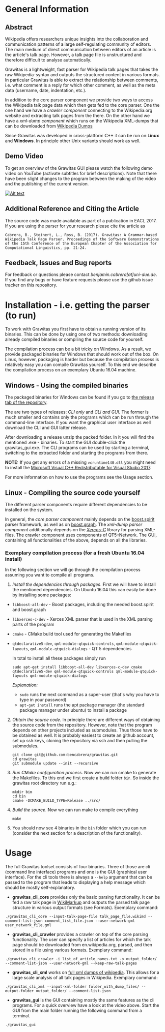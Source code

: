 # General Information

## Abstract
Wikipedia offers researchers unique insights into the collaboration and communication patterns of a large self-regulating community of editors. The main medium of direct communication between editors of an article is the article's talk page. However, a talk page file is unstructured and therefore difficult to analyse automatically. 

Grawitas is a lightweight, fast parser for Wikipedia talk pages that takes the raw Wikipedia-syntax and outputs the structured content in various formats. In particular Grawitas is able to extract the relationship between comments, i.e. what comment is a reply for which other comment, as well as the meta data (username, date, indentation, etc.).

In addition to the core parser component we provide two ways to access the Wikipedia talk page data which then gets fed to the core parser. One the one hand we have a *crawler component* connecting to the Wikipedia.org website and extracting talk pages from the there. On the other hand we have a *xml-dump component* which runs on the Wikipedia XML-dumps that can be downloaded from [Wikipedia Dumps](https://en.wikipedia.org/wiki/Wikipedia:Database_download)

Since Grawitas was developed in cross-platform C++ it can be run on **Linux** and **Windows**. In principle other Unix variants should work as well. 

## Demo Video
To get an overview of the Grawitas GUI please watch the following demo video on YouTube (activate subtitles for brief descriptions). Note that there have been slight changes to the program between the making of the video and the publishing of the current version.

[![Alt text](https://img.youtube.com/vi/ime-Pg32-0c/0.jpg)](https://www.youtube.com/watch?v=ime-Pg32-0c)

## Additional Reference and Citing the Article
The source code was made available as part of a publication in EACL 2017. If you are using the parser for your research please cite the article as

```Cabrera, B., Steinert, L., Ross, B. (2017). Grawitas: A Grammar-based Wikipedia Talk Page Parser. Proceedings of the Software Demonstrations of the 15th Conference of the European Chapter of the Association for Computational Linguistics, pp. 21-24.```

## Feedback, Issues and Bug reports
For feedback or questions please contact *benjamin.cabrera[at]uni-due.de*. If you find any bugs or have feature requests please use the github issue tracker on this repository.

# Installation  - i.e. getting the parser (to run)

To work with Grawitas you first have to obtain a running version of its binaries. This can be done by using one of two methods: downloading already compiled binaries or compiling the source code for yourself.

The compilation process can be a bit tricky on Windows. As a result, we provide packaged binaries for Windows that should work out of the box. On Linux, however, packaging is harder but because the compilation process is relatively easy you can compile Grawitas yourself. To this end we describe the compilation process on an exemplary Ubuntu 16.04 machine. 

## Windows - Using the compiled binaries

The packaged binaries for Windows can be found if you go to [the release tab of the repository](https://github.com/Ace7k3/grawitas/releases). 

The are two types of releases: *CLI only* and *CLI and GUI*. The former is much smaller and contains only the programs which can be run through the command-line interface. If you want the graphical user interface as well download the CLI and GUI latter release.

After downloading a release unzip the packed folder. In it you will find the mentioned .exe - binaries. To start the GUI double-click the grawitas_gui.exe. The CLI programs can be used by starting a terminal, switching to the extracted folder and starting the programs from there.

**NOTE:** If you get any errors of a missing `vcruntime140.dll` you might need to install the [Microsoft Visual C++ Redistributable for Visual Studio 2017](https://go.microsoft.com/fwlink/?LinkId=746572).

For more information on how to use the programs see the Usage section.

## Linux - Compiling the source code yourself

The different parser components require different dependencies to be installed on the system. 

In general, the *core parser component* mainly depends on the [boost.spirit](http://www.boost.org/) parser framework, as well as on [boost.graph](http://www.boost.org/). The *xml-dump parser component* additionally depends on the [*Xerces-C*](https://xerces.apache.org/) library for parsing XML-files. The crawler component uses components of QT5::Network. The GUI, containing all functionalities of the above, depends on all the libraries.

### Exemplary compilation process (for a fresh Ubuntu 16.04 install)

In the following section we will go through the compilation process assuming you want to compile all programs. 

1. *Install the dependencies through packages*. First we will have to install the mentioned dependencies. On Ubuntu 16.04 this can easily be done by installing some packages:

- `libboost-all-dev` - Boost packages, including the needed boost.spirit and boost.graph
- `libxerces-c-dev` - Xerces XML parser that is used in the XML parsing parts of the program
- `cmake` - CMake build tool used for generating the Makefiles
- `qtdeclarative5-dev`, `qml-module-qtquick-controls`, `qml-module-qtquick-layouts`, `qml-module-qtquick-dialogs` - QT 5 dependencies

	In total to install all these packages simply run
	```
	sudo apt-get install libboost-all-dev libxerces-c-dev cmake qtdeclarative5-dev qml-module-qtquick-controls qml-module-qtquick-layouts qml-module-qtquick-dialogs
	```
	
	*Explanation:* 
	- ```sudo``` runs the next command as a super-user (that's why you have to type in your password)
	- ```apt-get install``` runs the apt package manager (the standard package manager under ubuntu) to install a package 

2. *Obtain the source code*. In principle there are different ways of obtaining the source code from the repository. However, note that the program depends on other projects included as submodules. Thus those have to be obtained as well. It is probably easiest to create an github account, set up ssh keys, cloning the repository via ssh and then pulling the submodules.
	
	```
	git clone git@github.com:bencabrera/grawitas.git
	cd grawitas
	git submodule update --init --recursive
	```

3. *Run CMake configuration process*. Now we can run cmake to generate the Makefiles. To this end we first create a build folder `bin`. So inside the grawitas root directory run e.g.:

	```
	mkdir bin
	cd bin 
	cmake -DCMAKE_BUILD_TYPE=Release ../src/
	```


4. *Build the source*. Now we can run make to compile everything

	```
	make
	```

5. You should now see 4 binaries in the `bin` folder which you can run (consider the next section for a description of the functionality).


# Usage
The full Grawitas toolset consists of four binaries. Three of those are cli (command line interface) programs and one is the GUI (graphical user interface). For the cli tools there is always a ```--help``` argument that can be passed to the program that leads to displaying a help message which should be mostly self-explanatory.
- **grawitas_cli_core** provides only the basic parsing functionality. It can be fed a raw talk page in [WikiMarkup](https://en.wikipedia.org/wiki/Help:Wiki_markup) and outputs the parsed talk page structure in various output formats (see Formats). 
Exemplary command:
```
./grawitas_cli_core --input-talk-page-file talk_page_file.wikimd --comment-list-json comment_list_file.json --user-network-gml user_network_file.gml
```

- **grawitas_cli_crawler** provides a crawler on top of the core parsing functionality. The user can specify a list of articles for which the talk page should be downloaded from en.wikipedia.org, parsed, and then stored in a file using various formats. 
Exemplary command:
```
./grawitas_cli_crawler -i list_of_article_names.txt -o output_folder/ --comment-list-json --user-network-gml --keep-raw-talk-pages
```

- **grawitas_cli_xml** works on [full xml dumps of wikipedia](https://en.wikipedia.org/wiki/Wikipedia:Database_download). This allows for a large scale analysis of all talk pages in Wikipedia.
Exemplary command:
```
./grawitas_cli_xml --input-xml-folder folder_with_dump_files/ --output-folder output_folder/ --comment-list-json
```

- **grawitas_gui** is the GUI containing mostly the same features as the cli programs. For a quick overview have a look at the video above.
Start the GUI from the main folder running the following command from a terminal.
```
./grawitas_gui
```



